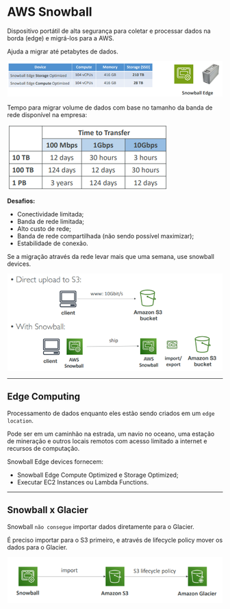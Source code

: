 # AWS Snowball

Dispositivo portátil de alta segurança para coletar e processar dados na borda (edge) e migrá-los para a AWS.

Ajuda a migrar até petabytes de dados.

![](./imagens/devices.png)

Tempo para migrar volume de dados com base no tamanho da banda de rede disponível na empresa:

![](./imagens/time.png)

**Desafios:**

* Conectividade limitada;
* Banda de rede limitada;
* Alto custo de rede;
* Banda de rede compartilhada (não sendo possível maximizar);
* Estabilidade de conexão.

Se a migração através da rede levar mais que uma semana, use snowball devices.

![](./imagens/snowball.png)

---

## Edge Computing

Processamento de dados enquanto eles estão sendo criados em um `edge location`.

Pode ser em um caminhão na estrada, um navio no oceano, uma estação de mineração e outros locais remotos com acesso limitado a internet e recursos de computação.

Snowball Edge devices fornecem:

* Snowball Edge Compute Optimized e Storage Optimized;
* Executar EC2 Instances ou Lambda Functions.

---

## Snowball x Glacier

Snowball `não consegue` importar dados diretamente para o Glacier.

É preciso importar para o S3 primeiro, e através de lifecycle policy mover os dados para o Glacier.

![](./imagens/glacier.png)